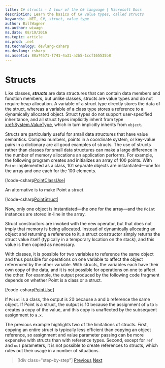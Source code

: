```yaml
---
title: C# structs - A tour of the C# language | Microsoft Docs
description: Learn the basics of C# value types, called structs
keywords: .NET, C#, struct, value type
author: BillWagner
ms.author: wiwagn
ms.date: 08/10/2016
ms.topic: article
ms.prod: .net
ms.technology: devlang-csharp
ms.devlang: csharp
ms.assetid: 88a74571-f741-4a31-a2b5-1ccf165535b8
---
```


# Structs

Like classes, ***structs*** are data structures that can contain data members and function members, but unlike classes, structs are value types and do not require heap allocation. A variable of a struct type directly stores the data of the struct, whereas a variable of a class type stores a reference to a dynamically allocated object. Struct types do not support user-specified inheritance, and all struct types implicitly inherit from type <xref:System.ValueType>, which in turn implicitly inherits from `object`.

Structs are particularly useful for small data structures that have value semantics. Complex numbers, points in a coordinate system, or key-value pairs in a dictionary are all good examples of structs. The use of structs rather than classes for small data structures can make a large difference in the number of memory allocations an application performs. For example, the following program creates and initializes an array of 100 points. With `Point` implemented as a class, 101 separate objects are instantiated—one for the array and one each for the 100 elements.

[!code-csharp[PointClassUse](../../../samples/snippets/csharp/tour/structs/Program.cs#L5-L13)]

An alternative is to make Point a struct.

[!code-csharp[PointStruct](../../../samples/snippets/csharp/tour/structs/Point.cs#L3-L11)]

Now, only one object is instantiated—the one for the array—and the `Point` instances are stored in-line in the array.

Struct constructors are invoked with the new operator, but that does not imply that memory is being allocated. Instead of dynamically allocating an object and returning a reference to it, a struct constructor simply returns the struct value itself (typically in a temporary location on the stack), and this value is then copied as necessary.

With classes, it is possible for two variables to reference the same object and thus possible for operations on one variable to affect the object referenced by the other variable. With structs, the variables each have their own copy of the data, and it is not possible for operations on one to affect the other. For example, the output produced by the following code fragment depends on whether Point is a class or a struct.

[!code-csharp[PointUse](../../../samples/snippets/csharp/tour/structs/Program.cs#L19-L22)]

If `Point` is a class, the output is 20 because a and b reference the same object. If Point is a struct, the output is 10 because the assignment of `a` to `b` creates a copy of the value, and this copy is unaffected by the subsequent assignment to `a.x`.

The previous example highlights two of the limitations of structs. First, copying an entire struct is typically less efficient than copying an object reference, so assignment and value parameter passing can be more expensive with structs than with reference types. Second, except for `ref` and `out` parameters, it is not possible to create references to structs, which rules out their usage in a number of situations.

>[!div class="step-by-step"]
[Previous](classes-and-objects.md)
[Next](arrays.md)

